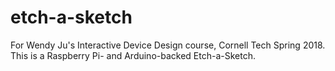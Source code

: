 # etch-a-sketch

For Wendy Ju's Interactive Device Design course, Cornell Tech Spring 2018. This is a Raspberry Pi- and Arduino-backed Etch-a-Sketch.
